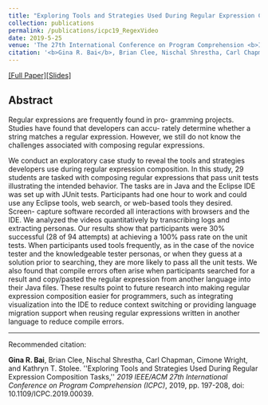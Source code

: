 ```yaml
---
title: "Exploring Tools and Strategies Used During Regular Expression Composition Tasks"
collection: publications
permalink: /publications/icpc19_RegexVideo
date: 2019-5-25
venue: 'The 27th International Conference on Program Comprehension <b>ICPC 2019</b>'
citation: '<b>Gina R. Bai</b>, Brian Clee, Nischal Shrestha, Carl Chapman, Cimone Wright, and Kathryn T. Stolee.'
---
```

[[Full Paper]](http://ginabai.github.io/files/PaperPreprints/icpc19_RegexVideo.pdf)[[Slides]](http://ginabai.github.io/files/ConferenceSlides/icpc2019.pdf)

## Abstract
Regular expressions are frequently found in pro- gramming projects. Studies have found that developers can accu- rately determine whether a string matches a regular expression. However, we still do not know the challenges associated with composing regular expressions.

We conduct an exploratory case study to reveal the tools and strategies developers use during regular expression composition. In this study, 29 students are tasked with composing regular expressions that pass unit tests illustrating the intended behavior. The tasks are in Java and the Eclipse IDE was set up with JUnit tests. Participants had one hour to work and could use any Eclipse tools, web search, or web-based tools they desired. Screen- capture software recorded all interactions with browsers and the IDE. We analyzed the videos quantitatively by transcribing logs and extracting personas. Our results show that participants were 30% successful (28 of 94 attempts) at achieving a 100% pass rate on the unit tests. When participants used tools frequently, as in the case of the novice tester and the knowledgeable tester personas, or when they guess at a solution prior to searching, they are more likely to pass all the unit tests. We also found that compile errors often arise when participants searched for a result and copy/pasted the regular expression from another language into their Java files. These results point to future research into making regular expression composition easier for programmers, such as integrating visualization into the IDE to reduce context switching or providing language migration support when reusing regular expressions written in another language to reduce compile errors.

---
Recommended citation: 

**Gina R. Bai**, Brian Clee, Nischal Shrestha, Carl Chapman, Cimone Wright, and Kathryn T. Stolee. ''Exploring Tools and Strategies Used During Regular Expression Composition Tasks,'' <i>2019 IEEE/ACM 27th International Conference on Program Comprehension (ICPC)</i>, 2019, pp. 197-208, doi: 10.1109/ICPC.2019.00039.
